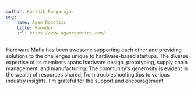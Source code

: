 ```yaml
---
author: Karthik Rangarajan
org:
    name: Agam Robotics
    title: Founder
    url: https://www.agamrobotics.com/
---
```

Hardware Mafia has been awesome supporting each other and providing solutions to the challenges unique to hardware-based startups. The diverse expertise of its members spans hardware design, prototyping, supply chain management, and manufacturing. The community's generosity is evident in the wealth of resources shared, from troubleshooting tips to various industry insights. I'm grateful for the support and encouragement.